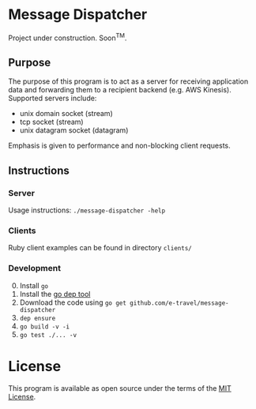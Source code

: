 # Message Dispatcher

Project under construction. Soon<sup>TM</sup>.

## Purpose

The purpose of this program is to act as a server for receiving
application data and forwarding them to a recipient backend (e.g. AWS
Kinesis). Supported servers include:

* unix domain socket (stream)
* tcp socket (stream)
* unix datagram socket (datagram)

Emphasis is given to performance and non-blocking client requests.

## Instructions

### Server

Usage instructions: `./message-dispatcher -help`

### Clients

Ruby client examples can be found in directory `clients/`

### Development

0. Install `go`
1. Install the [go dep tool](https://github.com/golang/dep)
2. Download the code using `go get github.com/e-travel/message-dispatcher`
3. `dep ensure`
4. `go build -v -i`
5. `go test ./... -v`

# License

This program is available as open source under the terms of the [MIT
License](http://opensource.org/licenses/MIT).
